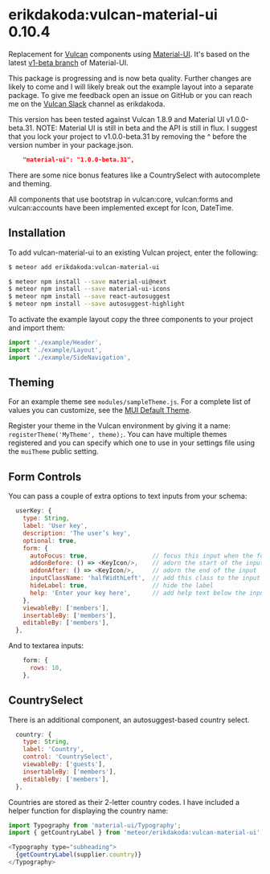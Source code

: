 
# erikdakoda:vulcan-material-ui 0.10.4

Replacement for [Vulcan](http://vulcanjs.org/) components using [Material-UI](https://material-ui-next.com/). 
It's based on the latest [v1-beta branch](https://github.com/callemall/material-ui/tree/v1-beta) of Material-UI.

This package is progressing and is now beta quality. Further changes are likely to come and I will likely break out
the example layout into a separate package. To give me feedback open an issue on GitHub
or you can reach me on the [Vulcan Slack](https://vulcanjs.slack.com) channel as erikdakoda.

This version has been tested against Vulcan 1.8.9 and Material UI v1.0.0-beta.31. NOTE: Material UI is still in 
beta and the API is still in flux. I suggest that you lock your project to v1.0.0-beta.31 by removing the ^ before
the version number in your package.json.

``` json
    "material-ui": "1.0.0-beta.31",
```

There are some nice bonus features like a CountrySelect with autocomplete and theming.

All components that use bootstrap in vulcan:core, vulcan:forms and vulcan:accounts have been implemented except for Icon, DateTime.

## Installation

To add vulcan-material-ui to an existing Vulcan project, enter the following:

``` sh
$ meteor add erikdakoda:vulcan-material-ui

$ meteor npm install --save material-ui@next
$ meteor npm install --save material-ui-icons
$ meteor npm install --save react-autosuggest
$ meteor npm install --save autosuggest-highlight
```

To activate the example layout copy the three components to your project and import them:

```javascript
import './example/Header',
import './example/Layout',
import './example/SideNavigation',
```

## Theming

For an example theme see ```modules/sampleTheme.js```. For a complete list of values you can customize, 
see the [MUI Default Theme](https://material-ui-next.com/customization/theme-default/). 

Register your theme in the Vulcan environment by giving it a name: ```registerTheme('MyTheme', theme);```. 
You can have multiple themes registered and you can specify which one to use in your settings file using the ```muiTheme``` public setting.

## Form Controls

You can pass a couple of extra options to text inputs from your schema:

```javascript
  userKey: {
    type: String,
    label: 'User key',
    description: 'The user’s key',
    optional: true,
    form: {
      autoFocus: true,                  // focus this input when the form loads
      addonBefore: () => <KeyIcon/>,    // adorn the start of the input
      addonAfter: () => <KeyIcon/>,     // adorn the end of the input
      inputClassName: 'halfWidthLeft',  // add this class to the input
      hideLabel: true,                  // hide the label
      help: 'Enter your key here',      // add help text below the input
    },
    viewableBy: ['members'],
    insertableBy: ['members'],
    editableBy: ['members'],
  },
```

And to textarea inputs:

```javascript
    form: {
      rows: 10,
    },
```

## CountrySelect

There is an additional component, an autosuggest-based country select.

```javascript
  country: {
    type: String,
    label: 'Country',
    control: 'CountrySelect',
    viewableBy: ['guests'],
    insertableBy: ['members'],
    editableBy: ['members'],
  },
```

Countries are stored as their 2-letter country codes. I have included a helper function for displaying the country name:

```javascript
import Typography from 'material-ui/Typography';
import { getCountryLabel } from 'meteor/erikdakoda:vulcan-material-ui';

<Typography type="subheading">
  {getCountryLabel(supplier.country)}
</Typography>
```


